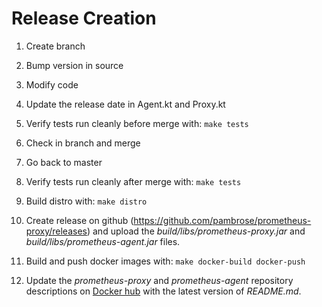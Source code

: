 # Release Creation 

1) Create branch

2) Bump version in source  

3) Modify code

4) Update the release date in Agent.kt and Proxy.kt

5) Verify tests run cleanly before merge with: `make tests`

6) Check in branch and merge 

7) Go back to master

8) Verify tests run cleanly after merge with: `make tests`

9) Build distro with: `make distro`

10) Create release on github (https://github.com/pambrose/prometheus-proxy/releases) and 
upload the *build/libs/prometheus-proxy.jar* and  *build/libs/prometheus-agent.jar* files.

11) Build and push docker images with: `make docker-build docker-push`

12) Update the *prometheus-proxy* and *prometheus-agent* repository descriptions 
on [Docker hub](https://hub.docker.com) with the latest version of *README.md*.
